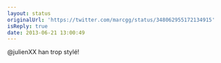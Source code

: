 ```yaml
---
layout: status
originalUrl: 'https://twitter.com/marcgg/status/348062955172134915'
isReply: true
date: 2013-06-21 13:00:49
---
```


@julienXX han trop stylé!
